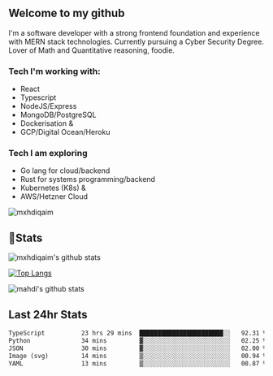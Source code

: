 ## Welcome to my github

I'm a software developer with a strong frontend foundation and experience with MERN stack technologies. Currently pursuing a Cyber Security Degree. Lover of Math and Quantitative reasoning, foodie.

### Tech I'm working with:

- React
- Typescript
- NodeJS/Express
- MongoDB/PostgreSQL
- Dockerisation &
- GCP/Digital Ocean/Heroku

### Tech I am exploring

- Go lang for cloud/backend
- Rust for systems programming/backend
- Kubernetes (K8s) &
- AWS/Hetzner Cloud

![mxhdiqaim](https://komarev.com/ghpvc/?username=mxhdiqaim&label=Profile%20views&color=0e75b6&style=flat)

## 📝Stats

![mxhdiqaim's github stats](https://github-readme-stats.vercel.app/api?username=mxhdiqaim&show_icons=true&count_private=true&title_color=70a5fd&icon_color=bf91f3&text_color=38bdae&bg_color=0d1117)

[![Top Langs](https://github-readme-stats.vercel.app/api/top-langs/?username=mxhdiqaim&exclude_repo=asp_nnl)](https://github.com/mxhdiqaim)

![mahdi's github stats](https://github-readme-streak-stats.herokuapp.com/?user=mxhdiqaim&show_icons=true&count_private=true&title_color=70a5fd&icon_color=bf91f3&text_color=38bdae&bg_color=0d1117)

## Last 24hr Stats

 <!--START_SECTION:waka-->

```txt
TypeScript          23 hrs 29 mins  ███████████████████████░░   92.31 %
Python              34 mins         ▓░░░░░░░░░░░░░░░░░░░░░░░░   02.25 %
JSON                30 mins         ▓░░░░░░░░░░░░░░░░░░░░░░░░   02.00 %
Image (svg)         14 mins         ▒░░░░░░░░░░░░░░░░░░░░░░░░   00.94 %
YAML                13 mins         ▒░░░░░░░░░░░░░░░░░░░░░░░░   00.87 %
```

<!--END_SECTION:waka-->
